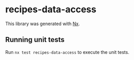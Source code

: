 # recipes-data-access

This library was generated with [Nx](https://nx.dev).

## Running unit tests

Run `nx test recipes-data-access` to execute the unit tests.

